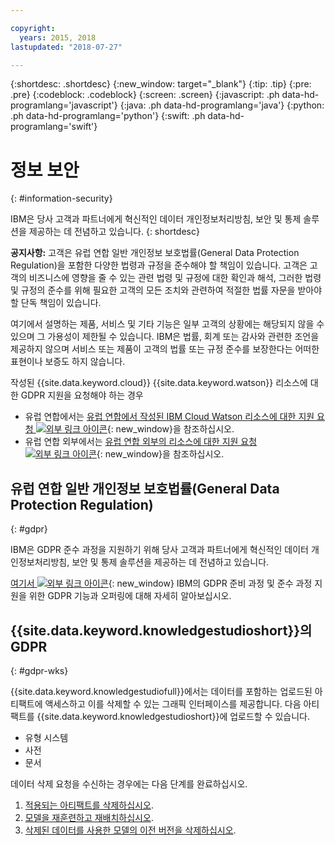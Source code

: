 ```yaml
---

copyright:
  years: 2015, 2018
lastupdated: "2018-07-27"

---
```


{:shortdesc: .shortdesc}
{:new_window: target="_blank"}
{:tip: .tip}
{:pre: .pre}
{:codeblock: .codeblock}
{:screen: .screen}
{:javascript: .ph data-hd-programlang='javascript'}
{:java: .ph data-hd-programlang='java'}
{:python: .ph data-hd-programlang='python'}
{:swift: .ph data-hd-programlang='swift'}

# 정보 보안
{: #information-security}

IBM은 당사 고객과 파트너에게 혁신적인 데이터 개인정보처리방침, 보안 및 통제 솔루션을 제공하는 데 전념하고 있습니다.
{: shortdesc}

**공지사항:**
고객은 유럽 연합 일반 개인정보 보호법률(General Data Protection Regulation)을 포함한 다양한 법령과 규정을 준수해야 할 책임이 있습니다. 고객은 고객의 비즈니스에 영향을 줄 수 있는 관련 법령 및 규정에 대한 확인과 해석,
그러한 법령 및 규정의 준수를 위해 필요한 고객의 모든 조치와 관련하여 적절한 법률 자문을 받아야 할
단독 책임이 있습니다.

여기에서 설명하는 제품, 서비스 및 기타 기능은 일부 고객의 상황에는 해당되지 않을 수 있으며
그 가용성이 제한될 수 있습니다. IBM은 법률, 회계 또는 감사와 관련한 조언을 제공하지 않으며 서비스 또는 제품이 고객의 법률 또는 규정 준수를 보장한다는 어떠한 표현이나 보증도 하지 않습니다. 

작성된 {{site.data.keyword.cloud}} {{site.data.keyword.watson}} 리소스에 대한 GDPR 지원을 요청해야 하는 경우

- 유럽 연합에서는 [유럽 연합에서 작성된 IBM Cloud Watson 리소스에 대한 지원 요청 ![외부 링크 아이콘](../../icons/launch-glyph.svg "외부 링크 아이콘")](https://console.bluemix.net/docs/services/watson/getting-started-gdpr-sar.html#request-EU){: new_window}을 참조하십시오. 
- 유럽 연합 외부에서는 [유럽 연합 외부의 리소스에 대한 지원 요청 ![외부 링크 아이콘](../../icons/launch-glyph.svg "외부 링크 아이콘")](https://console.bluemix.net/docs/services/watson/getting-started-gdpr-sar.html#request-non-EU){: new_window}을 참조하십시오. 

## 유럽 연합 일반 개인정보 보호법률(General Data Protection Regulation)
{: #gdpr}

IBM은 GDPR 준수 과정을 지원하기 위해 당사 고객과 파트너에게 혁신적인 데이터 개인정보처리방침, 보안 및 통제 솔루션을 제공하는 데 전념하고 있습니다. 

[여기서 ![외부 링크 아이콘](../../icons/launch-glyph.svg "외부 링크 아이콘")](http://www.ibm.com/gdpr){: new_window} IBM의 GDPR 준비 과정 및 준수 과정 지원을 위한 GDPR 기능과 오퍼링에 대해 자세히 알아보십시오. 

## {{site.data.keyword.knowledgestudioshort}}의 GDPR
{: #gdpr-wks}

{{site.data.keyword.knowledgestudiofull}}에서는 데이터를 포함하는 업로드된 아티팩트에 액세스하고 이를 삭제할 수 있는 그래픽 인터페이스를 제공합니다. 다음 아티팩트를 {{site.data.keyword.knowledgestudioshort}}에 업로드할 수 있습니다. 
- 유형 시스템
- 사전
- 문서

데이터 삭제 요청을 수신하는 경우에는 다음 단계를 완료하십시오.
1. [적용되는 아티팩트를 삭제하십시오](/docs/services/watson-knowledge-studio/artifacts.html).
2. [모델을 재훈련하고 재배치하십시오](/docs/services/watson-knowledge-studio/train-ml.html).
3. [삭제된 데이터를 사용한 모델의 이전 버전을 삭제하십시오](/docs/services/watson-knowledge-studio/improve-ml.html#wks_maversions).
